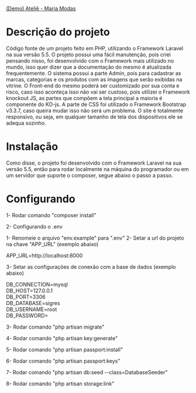 [(Demo) Ateliê - Maria Modas](http://www.ateliemariamodas.com.br)

# Descrição do projeto

Código fonte de um projeto feito em PHP, utilizando o Framework Laravel na sua versão 5.5. O projeto possui uma fácil manutenção, pois criei pensando nisso, foi desenvolvido com o Framework mais utilizado no mundo, isso quer dizer que a documentação do mesmo é atualizada frequentemente.
O sistema possui a parte Admin, pois para cadastrar as marcas, categorias e os produtos com as imagens que serão exibidas na vitrine.
O Front-end do mesmo poderá ser customizado por sua conta e risco, caso isso aconteça isso não vai ser custoso, pois utilizei o Framework knockout JS, as partes que compõem a tela principal a maioria é componente do KO-js.
A parte de CSS foi utilizado o Framework Bootstrap v3.3.7, caso queira mudar isso não será um problema. O site é totalmente responsivo, ou seja, em qualquer tamanho de tela dos dispositivos ele se adequa sozinho.

# Instalação

Como disse, o projeto foi desenvolvido com o Framework Laravel na sua versão 5.5, então para rodar localmente na máquina do programador ou em um servidor que suporte o composer, segue abaixo o passo a passo.

# Configurando

1- Rodar comando "composer install"

2- Configurando o .env

1- Renomeie o arquivo "env.example" para ".env"
2- Setar a url do projeto na chave "APP_URL" (exemplo abaixo)

APP_URL=http://localhost:8000

3- Setar as configurações de conexão com a base de dados (exemplo abaixo)

DB_CONNECTION=mysql<br />
DB_HOST=127.0.0.1<br />
DB_PORT=3306<br />
DB_DATABASE=sigres<br />
DB_USERNAME=root<br />
DB_PASSWORD=<br />

3- Rodar comando "php artisan migrate"

4- Rodar comando "php artisan key:generate"

5- Rodar comando "php artisan passport:install"

6- Rodar comando "php artisan passport:keys"

7- Rodar comando "php artisan db:seed --class=DatabaseSeeder"

8- Rodar comando "php artisan storage:link"
